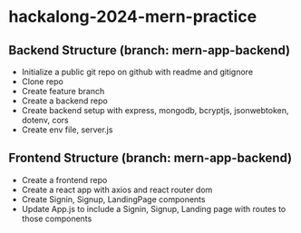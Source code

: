 # hackalong-2024-mern-practice

## Backend Structure (branch: mern-app-backend)
- Initialize a public git repo on github with readme and gitignore  
- Clone repo  
- Create feature branch  
- Create a backend repo  
- Create backend setup with express, mongodb, bcryptjs, jsonwebtoken, dotenv, cors  
- Create env file, server.js  

## Frontend Structure (branch: mern-app-backend)
- Create a frontend repo  
- Create a react app with axios and react router dom
- Create Signin, Signup, LandingPage components  
- Update App.js to include a Signin, Signup, Landing page with routes to those components 